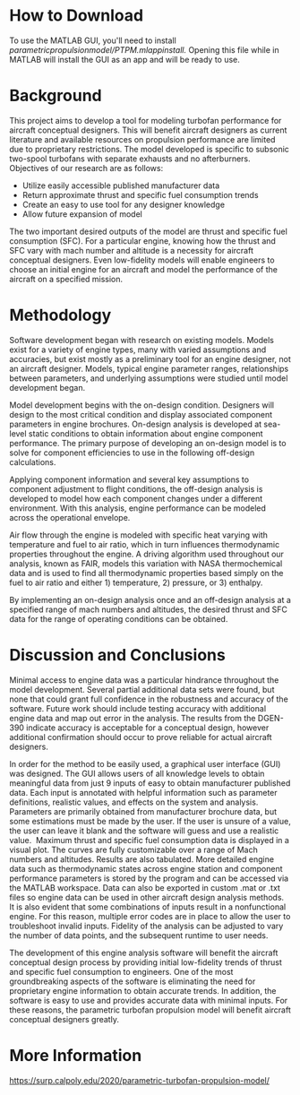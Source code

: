 # How to Download
To use the MATLAB GUI, you'll need to install *parametricpropulsionmodel/PTPM.mlappinstall.* Opening this file while in MATLAB will install the GUI as an app and will be ready to use.

# Background
This project aims to develop a tool for modeling turbofan performance for aircraft conceptual designers. This will benefit aircraft designers as current literature and available resources on propulsion performance are limited due to proprietary restrictions. The model developed is specific to subsonic two-spool turbofans with separate exhausts and no afterburners. Objectives of our research are as follows:
- Utilize easily accessible published manufacturer data
- Return approximate thrust and specific fuel consumption trends
- Create an easy to use tool for any designer knowledge
- Allow future expansion of model

The two important desired outputs of the model are thrust and specific fuel consumption (SFC). For a particular engine, knowing how the thrust and SFC vary with mach number and altitude is a necessity for aircraft conceptual designers. Even low-fidelity models will enable engineers to choose an initial engine for an aircraft and model the performance of the aircraft on a specified mission.  

# Methodology
Software development began with research on existing models. Models exist for a variety of engine types, many with varied assumptions and accuracies, but exist mostly as a preliminary tool for an engine designer, not an aircraft designer. Models, typical engine parameter ranges, relationships between parameters, and underlying assumptions were studied until model development began.​

Model development begins with the on-design condition. Designers will design to the most critical condition and display associated component parameters in engine brochures. On-design analysis is developed at sea-level static conditions to obtain information about engine component performance. The primary purpose of developing an on-design model is to solve for component efficiencies to use in the following off-design calculations.  ​

Applying component information and several key assumptions to component adjustment to flight conditions, the off-design analysis is developed to model how each component changes under a different environment.  With this analysis, engine performance can be modeled across the operational envelope. ​

Air flow through the engine is modeled with specific heat varying with temperature and fuel to air ratio, which in turn influences thermodynamic properties throughout the engine. A driving algorithm used throughout our analysis, known as FAIR, models this variation with NASA thermochemical data and is used to find all thermodynamic properties based simply on the fuel to air ratio and either 1) temperature, 2) pressure, or 3) enthalpy.​

By implementing an on-design analysis once and an off-design analysis at a specified range of mach numbers and altitudes, the desired thrust and SFC data for the range of operating conditions can be obtained.

# Discussion and Conclusions
Minimal access to engine data was a particular hindrance throughout the model development. Several partial additional data sets were found, but none that could grant full confidence in the robustness and accuracy of the software. Future work should include testing accuracy with additional engine data and map out error in the analysis. The results from the DGEN-390 indicate accuracy is acceptable for a conceptual design, however additional confirmation should occur to prove reliable for actual aircraft designers.

In order for the method to be easily used, a graphical user interface (GUI) was designed. The GUI allows users of all knowledge levels to obtain meaningful data from just 9 inputs of easy to obtain manufacturer published data. Each input is annotated with helpful information such as parameter definitions, realistic values, and effects on the system and analysis. Parameters are primarily obtained from manufacturer brochure data, but some estimations must be made by the user. If the user is unsure of a value, the user can leave it blank and the software will guess and use a realistic value.
​
Maximum thrust and specific fuel consumption data is displayed in a visual plot. The curves are fully customizable over a range of Mach numbers and altitudes. Results are also tabulated. More detailed engine data such as thermodynamic states across engine station and component performance parameters is stored by the program and can be accessed via the MATLAB workspace.​ Data can also be exported in custom .mat or .txt files so engine data can be used in other aircraft design analysis methods.
​
It is also evident that some combinations of inputs result in a nonfunctional engine. For this reason, multiple error codes are in place to allow the user to troubleshoot invalid inputs. Fidelity of the analysis can be adjusted to vary the number of data points, and the subsequent runtime to user needs.

The development of this engine analysis software will benefit the aircraft conceptual design process by providing initial low-fidelity trends of thrust and specific fuel consumption to engineers. One of the most groundbreaking aspects of the software is eliminating the need for proprietary engine information to obtain accurate trends. In addition, the software is easy to use and provides accurate data with minimal inputs. For these reasons, the parametric turbofan propulsion model will benefit aircraft conceptual designers greatly.


# More Information
https://surp.calpoly.edu/2020/parametric-turbofan-propulsion-model/
